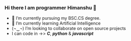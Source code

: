### Hi there I am programmer Himanshu 👋

- 📘 I’m currently pursuing my BSC.CS degree.
- 🏫 I’m currently learning Artificial Intelligence
- (¬‿¬) I’m looking to collaborate on open source projects
- I can code in ->> ***C***, ***python*** & ***javascript***

